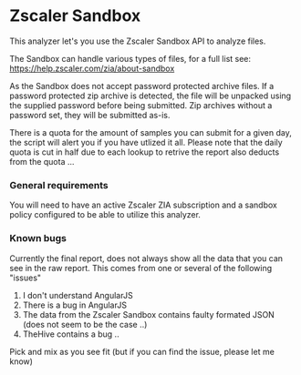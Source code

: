 # Zscaler Sandbox

This analyzer let's you use the Zscaler Sandbox API to analyze files.

The Sandbox can handle various types of files, for a full list see: https://help.zscaler.com/zia/about-sandbox

As the Sandbox does not accept password protected archive files. If a password protected zip archive is detected, the file will be unpacked using the supplied password before being submitted. Zip archives without a password set, they will be submitted as-is.

There is a quota for the amount of samples you can submit for a given day, the script will alert you if you have utlized it all. Please note that the daily quota is cut in half due to each lookup to retrive the report also deducts from the quota ... 

### General requirements

You will need to have an active Zscaler ZIA subscription and a sandbox policy configured to be able to utilize this analyzer.

### Known bugs 

Currently the final report, does not always show all the data that you can see in the raw report. This comes from one or several of the following "issues"

1) I don't understand AngularJS
2) There is a bug in AngularJS
3) The data from the Zscaler Sandbox contains faulty formated JSON (does not seem to be the case ..)
4) TheHive contains a bug ..

Pick and mix as you see fit (but if you can find the issue, please let me know)
